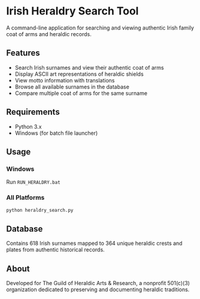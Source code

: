 # Irish Heraldry Search Tool

A command-line application for searching and viewing authentic Irish family coat of arms and heraldic records.

## Features

- Search Irish surnames and view their authentic coat of arms
- Display ASCII art representations of heraldic shields
- View motto information with translations
- Browse all available surnames in the database
- Compare multiple coat of arms for the same surname

## Requirements

- Python 3.x
- Windows (for batch file launcher)

## Usage

### Windows
Run `RUN_HERALDRY.bat`

### All Platforms
```bash
python heraldry_search.py
```

## Database

Contains 618 Irish surnames mapped to 364 unique heraldic crests and plates from authentic historical records.

## About

Developed for The Guild of Heraldic Arts & Research, a nonprofit 501(c)(3) organization dedicated to preserving and documenting heraldic traditions.
